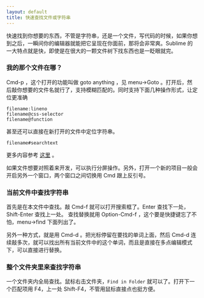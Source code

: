 ```yaml
---
layout: default
title: 快速查找文件或字符串
---
```


快速找到你想要的东西，不管是字符串，还是一个文件，写代码的时候，如果你想到之后，一瞬间你的编辑器就能把它呈现在你面前，那将会非常爽。Sublime 的一大特点就是快，即使是在很大的一颗文件树下找东西也是一眨眼就完。

### 我的那个文件在哪？

Cmd-p ，这个打开的功能叫做 goto anything ，见 menu->Goto 。打开后，然后敲你想要的文件名就行了，支持模糊匹配的。同时支持下面几种操作形式，让定位更准确

    filename:lineno
    filename@css-selector
    filename@function

甚至还可以直接在新打开的文件中定位字符串。

    filename#searchtext

更多内容参考 [这里](http://sublime-text-unofficial-documentation.readthedocs.org/en/latest/file_management/file_management.html) 。

如果文件想要对照着来开发，可以执行分屏操作。另外，打开一个新的项目一般会开启另外一个窗口，两个窗口之间切换用 Cmd 跟上反引号。

### 当前文件中查找字符串
首先是在本文件中查找。敲 Cmd-f 就可以打开搜索框了。Enter 查找下一处，Shift-Enter 查找上一处。
查找替换就用 Option-Cmd-f ，这个要是快捷键忘了不怕，menu->find 下面列出了。

另外一种方式，就是用 Cmd-d 。把光标停留在要找的单词上面，然后 Cmd-d 连续敲多次，就可以找出所有当前文件中的这个单词，而且是直接在多点编辑模式下，可以直接进行替换。

### 整个文件夹里来查找字符串
一个文件夹内全局查找。鼠标右击文件夹，`Find in Folder` 就可以了。打开下一个匹配项用 F4，上一处 Shift-F4，不管用鼠标直接点也挺方便。



